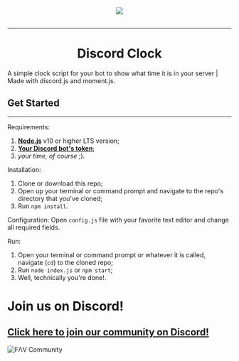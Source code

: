 <div align="center">
    <img src="https://i.imgur.com/iprzBYk.png"><br><br>

---

# Discord Clock
</div>

A simple clock script for your bot to show what time it is in your server | Made with discord.js and moment.js.


## Get Started
***
Requirements:
1. [**Node.js**](https://nodejs.org/en/) v10 or higher LTS version;
2. [**Your Discord bot's token**](https://discordapp.com/developers/applications/);
3. _your time, of course_ ;).

Installation:
1. Clone or download this repo;
2. Open up your terminal or command prompt and navigate to the repo's directory that you've cloned;
3. Run `npm install`.

Configuration:
Open `config.js` file with your favorite text editor and change all required fields.

Run:
1. Open your terminal or command prompt or whatever it is called, navigate (`cd`) to the cloned repo;
2. Run `node index.js` or `npm start`;
3. Well, technically you're done!.

# Join us on Discord!
## [Click here to join our community on Discord!](https://discord.io/favcommunity)

![FΛV Community](https://api.gaminggeek.dev/gstats/TePuaqF)
